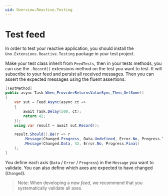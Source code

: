 ```yaml
---
uid: Overview.Reactive.Testing
---
```

# Test feed

In order to test your reactive application, you should install the `Uno.Extensions.Reactive.Testing` package in your test project.

Make your test class inherit from `FeedTests`, then in your tests methods, you can use the `.Record()` extensions method on the test you want to test.
It will subscribe to your feed and persist all received messages. Then you can assert the expected messages using the fluent assertions:

```csharp
[TestMethod]
public async Task When_ProviderReturnsValueSync_Then_GetSome()
{
	var sut = Feed.Async(async ct =>
	{
		await Task.Delay(500, ct);
		return 42;
	});
	using var result = await sut.Record();

	result.Should().Be(r => r
		.Message(Changed.Progress, Data.Undefined, Error.No, Progress.Transient)
		.Message(Changed.Data, 42, Error.No, Progress.Final)
	);
}
```

You define each axis (`Data` / `Error` / `Progress`) in the `Message` you want to validate. You can also define which axes are expected to have changed (`Changed`).

> Note: When developing a new _feed_, we recommend that you systematically validate all axes.

